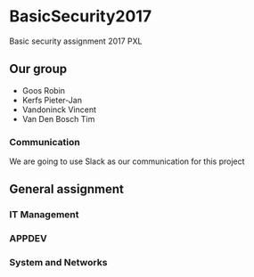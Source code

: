 # BasicSecurity2017
Basic security assignment 2017 PXL

## Our group
- Goos Robin
- Kerfs Pieter-Jan
- Vandoninck Vincent
- Van Den Bosch Tim

### Communication
We are going to use Slack as our communication for this project

## General assignment
### IT Management
### APPDEV
### System and Networks
